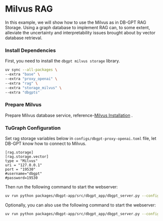 # Milvus RAG


In this example, we will show how to use the Milvus as in DB-GPT RAG Storage. Using a graph database to implement RAG can, to some extent, alleviate the uncertainty and interpretability issues brought about by vector database retrieval.


### Install Dependencies

First, you need to install the `dbgpt milvus storage` library.

```bash
uv sync --all-packages \
--extra "base" \
--extra "proxy_openai" \
--extra "rag" \
--extra "storage_milvus" \
--extra "dbgpts"
````

### Prepare Milvus

Prepare Milvus database service, reference-[Milvus Installation](https://milvus.io/docs/install_standalone-docker-compose.md) .


### TuGraph Configuration

Set rag storage variables below in `configs/dbgpt-proxy-openai.toml` file, let DB-GPT know how to connect to Milvus.

```
[rag.storage]
[rag.storage.vector]
type = "Milvus"
uri = "127.0.0.1"
port = "19530"
#username="dbgpt"
#password=19530
```

Then run the following command to start the webserver:
```bash
uv run python packages/dbgpt-app/src/dbgpt_app/dbgpt_server.py --config configs/dbgpt-proxy-openai.toml
```

Optionally, you can also use the following command to start the webserver:
```bash
uv run python packages/dbgpt-app/src/dbgpt_app/dbgpt_server.py --config configs/dbgpt-proxy-openai.toml
```